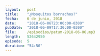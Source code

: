 ```yaml
---
layout:   post
title:    "¿Mosquitos borrachos?"
fecha:    6 de junio, 2018
date:     "2018-06-06T23:00:00-0300"
pubDate:  "2018-06-09T17:30:00-0300"
file:     /episodios/patum-2018-06-06.mp3
length:   52642950
episode:  5
duration: "54:50"
---
```

